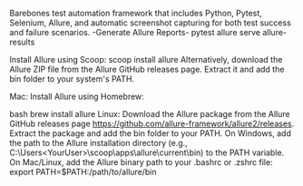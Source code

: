 Barebones test automation framework that includes Python, Pytest, Selenium, Allure, and automatic screenshot capturing for both test success and failure scenarios. 
-Generate Allure Reports-
pytest
allure serve allure-results


Install Allure using Scoop:
scoop install allure
Alternatively, download the Allure ZIP file from the Allure GitHub releases page. Extract it and add the bin folder to your system's PATH.

Mac:
Install Allure using Homebrew:

bash
brew install allure
Linux:
Download the Allure package from the Allure GitHub releases page https://github.com/allure-framework/allure2/releases.
Extract the package and add the bin folder to your PATH.
On Windows, add the path to the Allure installation directory 
(e.g., C:\Users\<YourUser>\scoop\apps\allure\current\bin) to the PATH variable.
On Mac/Linux, add the Allure binary path to your .bashrc or .zshrc file:
export PATH=$PATH:/path/to/allure/bin
